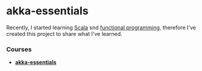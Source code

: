 # akka-essentials

Recently, I started learning [Scala][1] snd [functional programming][3], 
therefore I've created this project to share what I've learned.


### Courses

 - [**akka-essentials**][3]



[1]: https://www.scala-lang.org/
[2]: https://en.wikipedia.org/wiki/Functional_programming
[3]: https://www.udemy.com/course/rock-the-jvm-scala-for-beginners/learn/lecture/7660552#overview
